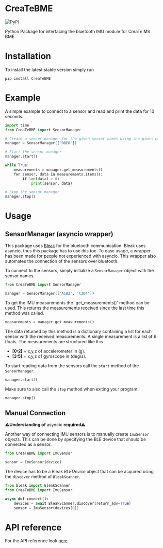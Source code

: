 # CreaTeBME

[![PyPI](https://img.shields.io/pypi/v/CreaTeBME)](https://pypi.org/project/CreaTeBME/)

Python Package for interfacing the bluetooth IMU module for CreaTe M8 BME.

# Installation
To install the latest stable version simply run
```shell
pip install CreaTeBME
```

# Example
A simple example to connect to a sensor and read and print the data for 10 seconds.
```python
import time
from CreaTeBME import SensorManager

# Create a sensor manager for the given sensor names using the given callback
manager = SensorManager(['0BE6'])

# Start the sensor manager
manager.start()

while True:
    measurements = manager.get_measurements()
    for sensor, data in measurements.items():
        if len(data) > 0:
            print(sensor, data)

# Stop the sensor manager
manager.stop()
```

# Usage

## SensorManager (asyncio wrapper)
This package uses [Bleak](https://github.com/hbldh/bleak) for the bluetooth communication.
Bleak uses asyncio, thus this package has to use this too.
To ease usage, a wrapper has been made for people not experienced with asyncio.
This wrapper also automates the connection of the sensors over bluetooth.

To connect to the sensors, simply initialize a `SensorManager` object with the sensor names.
```python
from CreaTeBME import SensorManager

manager = SensorManager(['A1B2', 'C3D4'])
```

To get the IMU measurements the `get_measurements()' method can be used.
This returns the measurements received since the last time this method was called.
```python
measurements = manager.get_measurements()
```

The data returned by this method is a dictionary containing a list for each sensor with the received measurements.
A single measurement is a list of 6 floats.
The measurements are structured like this
- **[0:2]** = x,y,z of accelerometer in (g).
- **[3:5]** = x,y,z of gyroscope in (deg/s).

To start reading data from the sensors call the `start` method of the `SensorManager`.
```python
manager.start()
```

Make sure to also call the `stop` method when exiting your program.
```python
manager.stop()
```
## Manual Connection
⚠️**Understanding of** asyncio **required**⚠️

Another way of connecting IMU sensors is to manually create `ImuSensor` objects.
This can be done by specifying the BLE device that should be connected as a sensor.
```python
from CreaTeBME import ImuSensor

sensor = ImuSensor(device)
```

The device has to be a Bleak _BLEDevice_ object that can be acquired using the `discover` method of `BleakScanner`.
```python
from bleak import BleakScanner
from CreaTeBME import ImuSensor

async def connect():
    devices = await BleakScanner.discover(return_adv=True)
    sensor = ImuSensor(devices[0])
```

# API reference

For the API reference look [here](https://github.com/CreaTe-M8-BME/CreaTeBME/blob/main/docs/api.md)